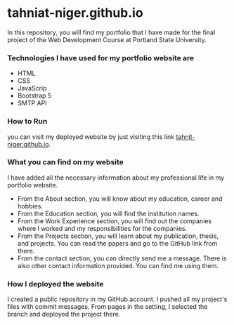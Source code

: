 # tahniat-niger.github.io

In this repository, you will find my portfolio that I have made for the final project of the Web Development Course at Portland State University.

### Technologies I have used for my portfolio website are

- HTML
- CSS
- JavaScrip
- Bootstrap 5
- SMTP API

### How to Run

you can visit my deployed website by just visiting this link [tahnit-niger.github.io](https://tahniat-niger.github.io/).

### What you can find on my website

I have added all the necessary information about my professional life in my portfolio website.

- From the About section, you will know about my education, career and hobbies.
- From the Education section, you will find the institution names.
- From the Work Experience section, you will find out the companies where I worked and my responsibilities for the companies.
- From the Projects section, you will learn about my publication, thesis, and projects. You can read the papers and go to the GitHub link from there.
- From the contact section, you can directly send me a message. There is also other contact information provided. You can find me using them.

### How I deployed the website

I created a public repository in my GitHub account. I pushed all my project's files with commit messages. From pages in the setting, I selected the branch and deployed the project there.
